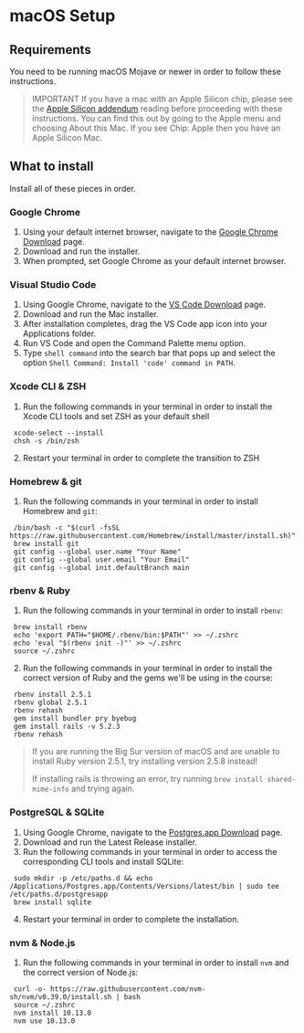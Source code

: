 # macOS Setup

## Requirements

You need to be running macOS Mojave or newer in order to follow these
instructions.

> IMPORTANT If you have a mac with an Apple Silicon chip, please see the [Apple
> Silicon addendum] reading before proceeding with these instructions. You can
> find this out by going to the Apple menu and choosing About this Mac.  If you
> see Chip: Apple then you have an Apple Silicon Mac.

[Apple Silicon addendum]:apple-silicon-addendum.md

## What to install

Install all of these pieces in order.

### Google Chrome

1. Using your default internet browser, navigate to the [Google Chrome Download]
   page.
2. Download and run the installer.
3. When prompted, set Google Chrome as your default internet browser.

[Google Chrome Download]:https://www.google.com/chrome/

### Visual Studio Code

1. Using Google Chrome, navigate to the [VS Code Download] page.
2. Download and run the Mac installer.
3. After installation completes, drag the VS Code app icon into your
   Applications folder.
4. Run VS Code and open the Command Palette menu option.
5. Type `shell command` into the search bar that pops up and select the option
   `Shell Command: Install 'code' command in PATH`.

[VS Code Download]:https://code.visualstudio.com/Download

### Xcode CLI & ZSH

1. Run the following commands in your terminal in order to install the Xcode CLI
   tools and set ZSH as your default shell

  ```shell
   xcode-select --install
   chsh -s /bin/zsh
  ```

2. Restart your terminal in order to complete the transition to ZSH

### Homebrew & git

1. Run the following commands in your terminal in order to install Homebrew and
   `git`:

  ```shell
   /bin/bash -c "$(curl -fsSL https://raw.githubusercontent.com/Homebrew/install/master/install.sh)"
   brew install git
   git config --global user.name "Your Name" 
   git config --global user.email "Your Email"
   git config --global init.defaultBranch main
  ```

### rbenv & Ruby

1. Run the following commands in your terminal in order to install `rbenv`:

  ```shell
   brew install rbenv
   echo 'export PATH="$HOME/.rbenv/bin:$PATH"' >> ~/.zshrc
   echo 'eval "$(rbenv init -)"' >> ~/.zshrc
   source ~/.zshrc
  ```

2. Run the following commands in your terminal in order to install the correct
   version of Ruby and the gems we'll be using in the course:

  ```shell
   rbenv install 2.5.1
   rbenv global 2.5.1
   rbenv rehash
   gem install bundler pry byebug
   gem install rails -v 5.2.3
   rbenv rehash
  ```

> If you are running the Big Sur version of macOS and are unable to install Ruby
> version 2.5.1, try installing version 2.5.8 instead!
>
> If installing rails is throwing an error, try running `brew install
> shared-mime-info` and trying again.

### PostgreSQL & SQLite

1. Using Google Chrome, navigate to the [Postgres.app Download] page.
2. Download and run the Latest Release installer.
3. Run the following commands in your terminal in order to access the
   corresponding CLI tools and install SQLite:

  ```shell
   sudo mkdir -p /etc/paths.d && echo /Applications/Postgres.app/Contents/Versions/latest/bin | sudo tee /etc/paths.d/postgresapp
   brew install sqlite
  ```

4. Restart your terminal in order to complete the installation.

[Postgres.app Download]:https://postgresapp.com/downloads.html

### nvm & Node.js

1. Run the following commands in your terminal in order to install `nvm` and the
   correct version of Node.js:

  ```shell
   curl -o- https://raw.githubusercontent.com/nvm-sh/nvm/v0.39.0/install.sh | bash
   source ~/.zshrc
   nvm install 10.13.0
   nvm use 10.13.0
  ```
